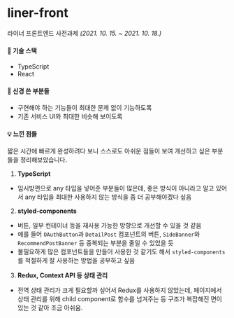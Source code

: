 # liner-front

라이너 프론트엔드 사전과제
_(2021. 10. 15. ~ 2021. 10. 18.)_



#### 🔧 기술 스택

- TypeScript
- React


#### 🎨 신경 쓴 부분들
- 구현해야 하는 기능들이 최대한 문제 없이 기능하도록
- 기존 서비스 UI와 최대한 비슷해 보이도록


#### 💡 느낀 점들

짧은 시간에 빠르게 완성하려다 보니 스스로도 아쉬운 점들이 보여 개선하고 싶은 부분들을 정리해보았습니다.

1. **TypeScript**

- 임시방편으로 any 타입을 넣어준 부분들이 많은데, 좋은 방식이 아니라고 알고 있어서 any 타입을 최대한 사용하지 않는 방식을 좀 더 공부해야겠다 싶음

2. **styled-components**

- 버튼, 일부 컨테이너 등을 재사용 가능한 방향으로 개선할 수 있을 것 같음
- 예를 들어 `OAuthButton`과 `DetailPost` 컴포넌트의 버튼, `SideBanner`와 `RecommendPostBanner` 등 중복되는 부분을 줄일 수 있었을 듯
- 불필요하게 많은 컴포넌트들을 만들어 사용한 것 같기도 해서 `styled-components`를 적절하게 잘 사용하는 방법을 공부하고 싶음

3. **Redux, Context API 등 상태 관리**

- 전역 상태 관리가 크게 필요할까 싶어서 Redux를 사용하지 않았는데, 페이지에서 상태 관리를 위해 child component로 함수를 넘겨주는 등 구조가 복잡해진 면이 있는 것 같아 조금 아쉬움.
